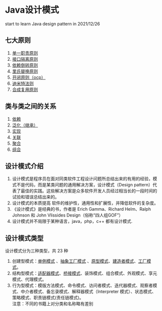 # Java设计模式

start to learn Java design pattern in 2021/12/26

## 七大原则

1. [单一职责原则](principle/src/main/java/singleresponsibility/单一职责原则.md)
2. [接口隔离原则](principle/src/main/java/interfacesegregation/接口隔离原则.md)
3. [依赖倒转原则](principle/src/main/java/dependenceinversion/依赖倒转原则.md)
4. [里氏替换原则](principle/src/main/java/liskovsubstitution/里氏替换原则.md)
5. [开闭原则（ocp）](principle/src/main/java/openclosed/开闭原则.md)
6. [迪米特法则](principle/src/main/java/demeter/迪米特法则.md)
7. [合成复用原则](principle/src/main/java/compositereuse/合成复用原则.md)

## 类与类之间的关系

1. [依赖](uml/src/main/java/dependency/类图—依赖关系.md)
2. [泛化（继承）](uml/src/main/java/generalization/类图—泛化关系.md)
3. [实现](uml/src/main/java/implementation/类图—实现关系.md)
4. [关联](uml/src/main/java/association/类图—关联关系.md)
5. [聚合](uml/src/main/java/aggregation/类图—聚合关系.md)
6. [组合](uml/src/main/java/composition/类图—组合关系.md)

## 设计模式介绍

1) 设计模式是程序员在面对同类软件工程设计问题所总结出来的有用的经验，模式不是代码，而是某类问题的通用解决方案，设计模式（Design pattern）代表了最佳的实践。这些解决方案是众多软件开发人员经过相当长的一段时间的试验和错误总结出来的。
2) 设计模式的本质提高 软件的维护性，通用性和扩展性，并降低软件的复杂度。
3) 《设计模式》是经典的书，作者是 Erich Gamma、Richard Helm、Ralph Johnson 和 John Vlissides Design（俗称“四人组GOF”）
4) 设计模式并不局限于某种语言，java，php，c++ 都有设计模式.

## 设计模式类型

设计模式分为三种类型，共 23 种

1) 创建型模式：[单例模式](designpattern/src/main/java/创建型模式/singleton/单例模式.md)
   、[抽象工厂模式](designpattern/src/main/java/创建型模式/factory/工厂模式.md)
   、[原型模式](designpattern/src/main/java/创建型模式/prototype/原型模式.md)、[建造者模式](designpattern/src/main/java/创建型模式/builder/建造者模式.md)、[工厂模式](designpattern/src/main/java/创建型模式/factory/工厂模式.md)。
2) 结构型模式：[适配器模式](designpattern/src/main/java/结构型模式/adapter/适配器模式.md)、[桥接模式](designpattern/src/main/java/结构型模式/bridge/桥接模式.md)、装饰模式、组合模式、外观模式、享元模式、代理模式。
3) 行为型模式：模版方法模式、命令模式、访问者模式、迭代器模式、观察者模式、中介者模式、备忘录模式、解释器模式（Interpreter 模式）、状态模式、策略模式、职责链模式(责任链模式)。\
   注意：不同的书籍上对分类和名称略有差别
